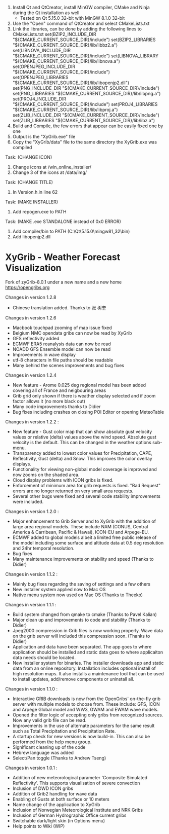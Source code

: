 1. Install Qt and QtCreator, install MinGW compiler, CMake and Ninja during the Qt installation as well
	- Tested on Qt 5.15.0 32-bit with MinGW 8.1.0 32-bit
2. Use the "Open" command of QtCreator and select CMakeLists.txt
3. Link the libraries, can be done by adding the following lines to CMakeLists.txt
	set(BZIP2_INCLUDE_DIR "${CMAKE_CURRENT_SOURCE_DIR}/include")
	set(BZIP2_LIBRARIES "${CMAKE_CURRENT_SOURCE_DIR}/lib/libbz2.a")
	set(LIBNOVA_INCLUDE_DIR "${CMAKE_CURRENT_SOURCE_DIR}/include")
	set(LIBNOVA_LIBRARY "${CMAKE_CURRENT_SOURCE_DIR}/lib/libnova.a")
	set(OPENJPEG_INCLUDE_DIR "${CMAKE_CURRENT_SOURCE_DIR}/include")
	set(OPENJPEG_LIBRARIES "${CMAKE_CURRENT_SOURCE_DIR}/lib/libopenjp2.dll")
	set(PNG_INCLUDE_DIR "${CMAKE_CURRENT_SOURCE_DIR}/include")
	set(PNG_LIBRARIES "${CMAKE_CURRENT_SOURCE_DIR}/lib/libpng.a")
	set(PROJ4_INCLUDE_DIR "${CMAKE_CURRENT_SOURCE_DIR}/include")
	set(PROJ4_LIBRARIES "${CMAKE_CURRENT_SOURCE_DIR}/lib/libproj.a")
	set(ZLIB_INCLUDE_DIR "${CMAKE_CURRENT_SOURCE_DIR}/include")
	set(ZLIB_LIBRARIES "${CMAKE_CURRENT_SOURCE_DIR}/lib/libz.a")
4. Build and Compile, the few errors that appear can be easily fixed one by one
5. Output is the "XyGrib.exe" file
6. Copy the "XyGrib/data" file to the same directory the XyGrib.exe was compiled

Task: (CHANGE ICON)
1. Change icons at /win_online_installer/
2. Change 3 of the icons at /data/img/

Task: (CHANGE TITLE)
1. In Version.h.in line 62

Task: (MAKE INSTALLER)
1. Add repogen.exe to PATH

Task: (MAKE .exe STANDALONE instead of 0x0 ERROR)
1. Add compiler/bin to PATH (C:\Qt\5.15.0\mingw81_32\bin)
2. Add libopenjp2.dll

# XyGrib - Weather Forecast Visualization
Fork of zyGrib-8.0.1 under a new name and a new home https://opengribs.org

Changes in version 1.2.8
- Chinese translation added. Thanks to 张 树奎

Changes in version 1.2.6
- Macbook touchpad zooming of map issue fixed
- Belgium NMC opendata gribs can now be read by XyGrib
- GFS reflectivity added
- ECMWF ERA5 reanalysis data can now be read
- NOADD GFS Ensemble model can now be read
- Improvements in wave display
- utf-8 characters in file paths should be readable
- Many behind the scenes improvements and bug fixes

Changes in version 1.2.4
- New feature - Arome 0.025 deg regional model has been added covering all of France and neigbouring areas
- Grib grid only shown if there is weather display selected and if zoom factor allows it (no more black out)
- Many code improvements thanks to Didier
- Bug fixes including crashes on closing POI Editor or opening MeteoTable


Changes in version 1.2.2 :
- New feature - Gust color map that can show absolute gust velocity values or relative (delta) values above the wind speed. Absolute gust velocity is the default. This can be changed in the weather options sub-menu.
- Transparency added to lowest color values for Precipitation, CAPE, Reflectivity, Gust (delta) and Snow. This improves the color overlay displays.
- Functionality for viewing non-global model coverage is improved and now zooms on the shaded area.
- Cloud display problems with ICON gribs is fixed.
- Enforcement of minimum area for grib requests is fixed. "Bad Request" errors are no longer returned on very small area requests.
- Several other bugs were fixed and several code stability improvements were included.


Changes in version 1.2.0 :
- Major enhancement to Grib Server and to XyGrib with the addition of large area regional models. These include NAM (CONUS, Central America & Carribean, Pacific & Hawai), ICON-EU and Arpege-EU.
- ECMWF added to global models albeit a limited free public release of the model including some surface and altitude data at 0.5 deg resolution and 24hr temporal resolution.
- Bug fixes
- Many maintenance improvements on stability and speed (Thanks to Didier)


Changes in version 1.1.2 :
- Mainly bug fixes regarding the saving of settings and a few others
- New installer system applied now to Mac OS
- Native menu system now used on Mac OS (Thanks to Theeko)


Changes in version 1.1.1 :
- Build system changed from qmake to cmake (Thanks to Pavel Kalian)
- Major clean up and improvements to code and stability (Thanks to Didier)
- Jpeg2000 compression in Grib files is now working properly. Wave data on the grib server will included this compression soon. (Thanks to Didier)
- Application and data have been separated. The app goes to where application should be installed and static data goes to where applicaiton data needs should be located.
- New installer system for binaries. The installer downloads app and static data from an online repository. Installation includes optional install of high resolution maps. It also installs a maintenance tool that can be used to install updates, add/remove components or uninstall all.


Changes in version 1.1.0 :
- Interactive GRIB downloads is now from the OpenGribs' on-the-fly grib server with
  multiple models to choose from. These include: GFS, ICON and Arpege Global model
  and WW3, GWAM and EWAM wave models.
- Opened the filter logic of accepting only gribs from recognized sources. 
  Now any valid grib file can be read.
- Improvements in the use of alternate parameters for the same result such as
  Total Precipitation and Precipitation Rate.
- A startup check for new versions is now build-in. This can also be performed
  from the help menu group.
- Significant cleaning up of the code
- Hebrew language was added
- Select/Pan toggle (Thanks to Andrew Tseng)


Changes in version 1.0.1 :
- Addition of new meteorological parameter 'Composite Simulated Reflectivity'. This supports visualisation of severe convection
- Inclusion of DWD ICON gribs
- Addition of Grib2 handling for wave data
- Enabling of Gusts at both surface or 10 meters
- Name change of the application to XyGrib
- Inclusion of Norwegian Meteorological Institute and NRK Gribs
- Inclusion of German Hydrographic Office current gribs
- Switchable dark/light skin (in Options menu)
- Help points to Wiki (WIP)

